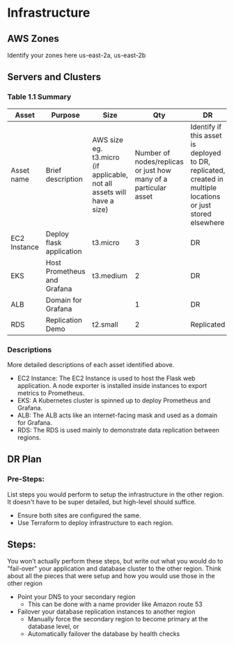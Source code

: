 # Infrastructure

## AWS Zones

Identify your zones here
us-east-2a, us-east-2b

## Servers and Clusters

### Table 1.1 Summary

| Asset        | Purpose                     | Size                                                                   | Qty                                                             | DR                                                                                                           |
| ------------ | --------------------------- | ---------------------------------------------------------------------- | --------------------------------------------------------------- | ------------------------------------------------------------------------------------------------------------ |
| Asset name   | Brief description           | AWS size eg. t3.micro (if applicable, not all assets will have a size) | Number of nodes/replicas or just how many of a particular asset | Identify if this asset is deployed to DR, replicated, created in multiple locations or just stored elsewhere |
| EC2 Instance | Deploy flask application    | t3.micro                                                               | 3                                                               | DR                                                                                                           |
| EKS          | Host Prometheus and Grafana | t3.medium                                                              | 2                                                               | DR                                                                                                           |
| ALB          | Domain for Grafana          |                                                                        | 1                                                               | DR                                                                                                           |
| RDS          | Replication Demo            | t2.small                                                               | 2                                                               | Replicated                                                                                                   |

### Descriptions

More detailed descriptions of each asset identified above.

- EC2 Instance: The EC2 Instance is used to host the Flask web application. A node exporter is installed inside instances to export metrics to Prometheus.
- EKS: A Kubernetes cluster is spinned up to deploy Prometheus and Grafana.
- ALB: The ALB acts like an internet-facing mask and used as a domain for Grafana.
- RDS: The RDS is used mainly to demonstrate data replication between regions.

## DR Plan

### Pre-Steps:

List steps you would perform to setup the infrastructure in the other region. It doesn't have to be super detailed, but high-level should suffice.

- Ensure both sites are configured the same.
- Use Terraform to deploy infrastructure to each region.

## Steps:

You won't actually perform these steps, but write out what you would do to "fail-over" your application and database cluster to the other region. Think about all the pieces that were setup and how you would use those in the other region

- Point your DNS to your secondary region
  - This can be done with a name provider like Amazon route 53
- Failover your database replication instances to another region
  - Manually force the secondary region to become primary at the database level, or
  - Automatically failover the database by health checks
